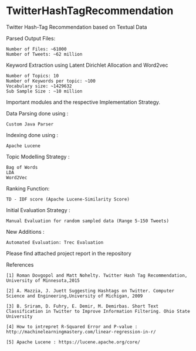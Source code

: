 # TwitterHashTagRecommendation


Twitter Hash-Tag Recommendation based on Textual Data

Parsed Output Files:

	Number of Files: ~61000
	Number of Tweets: ~62 million

Keyword Extraction using Latent Dirichlet Allocation and Word2vec 

	Number of Topics: 10
	Number of Keywords per topic: ~100
	Vocabulary size: ~1429632
	Sub Sample Size : ~10 million



Important modules and the respective Implementation Strategy.


Data Parsing done using : 

	Custom Java Parser

Indexing done using :

	Apache Lucene

Topic Modelling Strategy :

	Bag of Words
	LDA
	Word2Vec
	
Ranking Function: 

	TD - IDF score (Apache Lucene-Similarity Score)


Initial Evaluation Strategy : 

	Manual Evaluation for random sampled data (Range 5-150 Tweets)

New Additions :

	Automated Evaluation: Trec Evaluation



Please find attached project report in the repository


References

	[1] Roman Dovgopol and Matt Nohelty. Twitter Hash Tag Recommendation, University of Minnesota,2015
	
	[2] A. Mazzia, J. Juett Suggesting Hashtags on Twitter. Computer Science and Engineering,University of Michigan, 2009
	
	[3] B. Sriram, D. Fuhry, E. Demir, M. Demirbas. Short Text Classification in Twitter to Improve Information Filtering. Ohio State University
	
	[4] How to intrepret R-Squared Error and P-value :
	http://machinelearningmastery.com/linear-regression-in-r/
	
	[5] Apache Lucene : https://lucene.apache.org/core/

